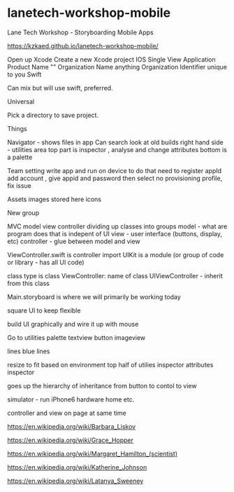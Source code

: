 # lanetech-workshop-mobile
Lane Tech Workshop - Storyboarding Mobile Apps

https://kzkaed.github.io/lanetech-workshop-mobile/


Open up Xcode
Create a new Xcode project
IOS Single View Application
Product Name  ""
Organization Name anything
Organization Identifier unique to you
Swift

Can mix but will use swift, preferred.

Universal

Pick a directory to save project.


Things

Navigator - shows files in app
Can search 
look at old builds
right hand side - utilities area
top part is inspector , analyse and change attributes
bottom is a palette

Team setting
write app and run on device
to do that need to register appId
add account , give appid and password
then select
no provisioning profile, fix issue

Assets
images stored here
icons

New group 

MVC
model view controller
dividing up classes into groups
model - what are program does that is indepent of UI
view - user interface (buttons, display, etc)
controller -  glue between model and view

ViewController.swift is controller
import UIKit is a module (or group of code or library - has all UI code)

class type is class
ViewController: name of class
UIViewController - inherit from this class 

Main.storyboard is where we will primarily be working today

square UI to keep flexible

build UI graphically and wire it up with mouse

Go to utilities palette 
textview
button
imageview

lines blue lines 

resize to fit based on environment
top half of utilies inspector
attributes inspector

goes up the hierarchy of inheritance from button to contol to view

simulator - run iPhone6
hardware home etc.

controller and view on page at same time


https://en.wikipedia.org/wiki/Barbara_Liskov

https://en.wikipedia.org/wiki/Grace_Hopper

https://en.wikipedia.org/wiki/Margaret_Hamilton_(scientist)

https://en.wikipedia.org/wiki/Katherine_Johnson

https://en.wikipedia.org/wiki/Latanya_Sweeney








